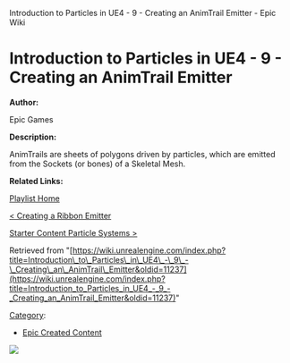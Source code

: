 Introduction to Particles in UE4 - 9 - Creating an AnimTrail Emitter - Epic Wiki                    

Introduction to Particles in UE4 - 9 - Creating an AnimTrail Emitter
====================================================================

  

**Author:**

Epic Games

**Description:**

AnimTrails are sheets of polygons driven by particles, which are emitted from the Sockets (or bones) of a Skeletal Mesh.

**Related Links:**

  

[Playlist Home](/Category:Epic_Video_Playlists "Category:Epic Video Playlists")

[< Creating a Ribbon Emitter](/Introduction_to_Particles_in_UE4_-_8_-_Creating_a_Ribbon_Emitter "Introduction to Particles in UE4 - 8 - Creating a Ribbon Emitter")

[Starter Content Particle Systems >](/Introduction_to_Particles_in_UE4_-_10_-_Starter_Content_Particle_Systems "Introduction to Particles in UE4 - 10 - Starter Content Particle Systems")

Retrieved from "[https://wiki.unrealengine.com/index.php?title=Introduction\_to\_Particles\_in\_UE4\_-\_9\_-\_Creating\_an\_AnimTrail\_Emitter&oldid=11237](https://wiki.unrealengine.com/index.php?title=Introduction_to_Particles_in_UE4_-_9_-_Creating_an_AnimTrail_Emitter&oldid=11237)"

[Category](/Special:Categories "Special:Categories"):

*   [Epic Created Content](/Category:Epic_Created_Content "Category:Epic Created Content")

  ![](https://tracking.unrealengine.com/track.png)